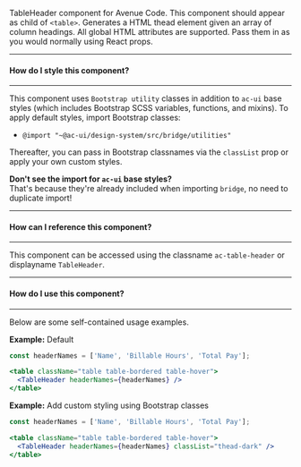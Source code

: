 TableHeader component for Avenue Code. This component should appear as child of `<table>`.
Generates a HTML thead element given an array of column headings. All global HTML attributes are supported. Pass them in as you would normally using React props.

___
#### **How do I style this component?**
___
This component uses `Bootstrap utility` classes in addition to `ac-ui` base styles (which includes Bootstrap SCSS variables, functions, and mixins).
To apply default styles, import Bootstrap classes:
  * `@import "~@ac-ui/design-system/src/bridge/utilities"`

Thereafter, you can pass in Bootstrap classnames via the `classList` prop or apply your own custom styles.

**Don't see the import for `ac-ui` base styles?**  
That's because they're already included when importing `bridge`, no need to duplicate import!

___
#### **How can I reference this component?**
___
This component can be accessed using the classname `ac-table-header` or displayname `TableHeader`.

___
#### **How do I use this component?**
___
Below are some self-contained usage examples.

**Example:** Default
```jsx
const headerNames = ['Name', 'Billable Hours', 'Total Pay'];

<table className="table table-bordered table-hover">
  <TableHeader headerNames={headerNames} />
</table>
```

**Example:** Add custom styling using Bootstrap classes
```jsx
const headerNames = ['Name', 'Billable Hours', 'Total Pay'];

<table className="table table-bordered table-hover">
  <TableHeader headerNames={headerNames} classList="thead-dark" />
</table>
```
